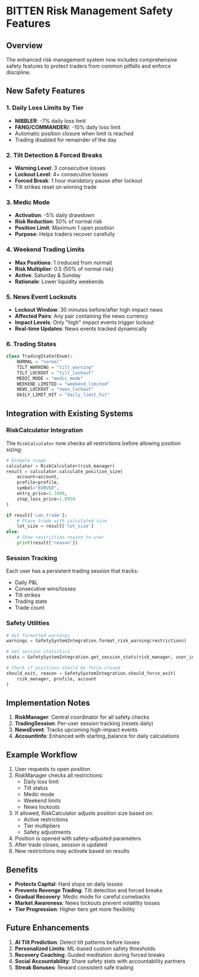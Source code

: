 # BITTEN Risk Management Safety Features

## Overview
The enhanced risk management system now includes comprehensive safety features to protect traders from common pitfalls and enforce discipline.

## New Safety Features

### 1. Daily Loss Limits by Tier
- **NIBBLER**: -7% daily loss limit
- **FANG/COMMANDER/**: -10% daily loss limit
- Automatic position closure when limit is reached
- Trading disabled for remainder of the day

### 2. Tilt Detection & Forced Breaks
- **Warning Level**: 3 consecutive losses
- **Lockout Level**: 4+ consecutive losses
- **Forced Break**: 1 hour mandatory pause after lockout
- Tilt strikes reset on winning trade

### 3. Medic Mode
- **Activation**: -5% daily drawdown
- **Risk Reduction**: 50% of normal risk
- **Position Limit**: Maximum 1 open position
- **Purpose**: Helps traders recover carefully

### 4. Weekend Trading Limits
- **Max Positions**: 1 (reduced from normal)
- **Risk Multiplier**: 0.5 (50% of normal risk)
- **Active**: Saturday & Sunday
- **Rationale**: Lower liquidity weekends

### 5. News Event Lockouts
- **Lockout Window**: 30 minutes before/after high impact news
- **Affected Pairs**: Any pair containing the news currency
- **Impact Levels**: Only "high" impact events trigger lockout
- **Real-time Updates**: News events tracked dynamically

### 6. Trading States
```python
class TradingState(Enum):
    NORMAL = "normal"
    TILT_WARNING = "tilt_warning"
    TILT_LOCKOUT = "tilt_lockout"
    MEDIC_MODE = "medic_mode"
    WEEKEND_LIMITED = "weekend_limited"
    NEWS_LOCKOUT = "news_lockout"
    DAILY_LIMIT_HIT = "daily_limit_hit"
```

## Integration with Existing Systems

### RiskCalculator Integration
The `RiskCalculator` now checks all restrictions before allowing position sizing:
```python
# Example usage
calculator = RiskCalculator(risk_manager)
result = calculator.calculate_position_size(
    account=account,
    profile=profile,
    symbol="EURUSD",
    entry_price=1.1000,
    stop_loss_price=1.0950
)

if result['can_trade']:
    # Place trade with calculated size
    lot_size = result['lot_size']
else:
    # Show restriction reason to user
    print(result['reason'])
```

### Session Tracking
Each user has a persistent trading session that tracks:
- Daily P&L
- Consecutive wins/losses
- Tilt strikes
- Trading state
- Trade count

### Safety Utilities
```python
# Get formatted warnings
warnings = SafetySystemIntegration.format_risk_warning(restrictions)

# Get session statistics
stats = SafetySystemIntegration.get_session_stats(risk_manager, user_id)

# Check if positions should be force-closed
should_exit, reason = SafetySystemIntegration.should_force_exit(
    risk_manager, profile, account
)
```

## Implementation Notes

1. **RiskManager**: Central coordinator for all safety checks
2. **TradingSession**: Per-user session tracking (resets daily)
3. **NewsEvent**: Tracks upcoming high-impact events
4. **AccountInfo**: Enhanced with starting_balance for daily calculations

## Example Workflow

1. User requests to open position
2. RiskManager checks all restrictions:
   - Daily loss limit
   - Tilt status
   - Medic mode
   - Weekend limits
   - News lockouts
3. If allowed, RiskCalculator adjusts position size based on:
   - Active restrictions
   - Tier multipliers
   - Safety adjustments
4. Position is opened with safety-adjusted parameters
5. After trade closes, session is updated
6. New restrictions may activate based on results

## Benefits

- **Protects Capital**: Hard stops on daily losses
- **Prevents Revenge Trading**: Tilt detection and forced breaks
- **Gradual Recovery**: Medic mode for careful comebacks
- **Market Awareness**: News lockouts prevent volatility losses
- **Tier Progression**: Higher tiers get more flexibility

## Future Enhancements

1. **AI Tilt Prediction**: Detect tilt patterns before losses
2. **Personalized Limits**: ML-based custom safety thresholds
3. **Recovery Coaching**: Guided meditation during forced breaks
4. **Social Accountability**: Share safety stats with accountability partners
5. **Streak Bonuses**: Reward consistent safe trading
